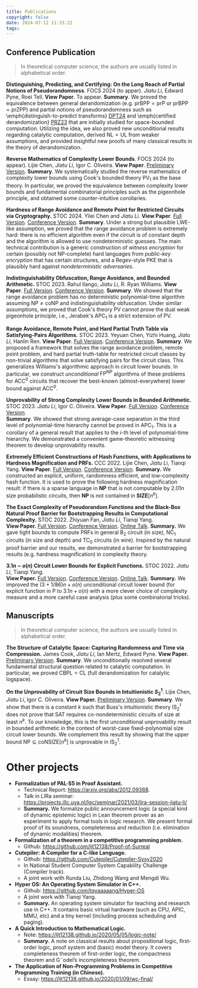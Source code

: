 ```yaml
---
title: Publications
copyright: false
date: 2024-07-12 11:33:22
tags: 
---
```




## Conference Publication

> In theoretical computer science, the authors are usually listed in alphabetical order. 

**Distinguishing, Predicting, and Certifying: On the Long Reach of Partial Notions of Pseudorandomness**. FOCS 2024 (to apper). *Jiatu Li*, Edward Pyne, Roei Tell.
**View Paper**. To appear.
**Summary**. We proved the equivalence between general derandomization (e.g. $\mathsf{prBPP}=\mathsf{prP}$ or $\mathsf{prBPP}=\mathsf{prZPP}$) and partial notions of pseudorandomness such as \emph{distinguish-to-predict transforms} [DPT24](https://dl.acm.org/doi/10.1145/3618260.3649772) and \emph{certified derandomization} [PRZ23](https://ieeexplore.ieee.org/document/10353166) that are initially studied for space-bounded computation. Utilizing the idea, we also proved new unconditional results regarding catalytic computation, derived $\mathsf{NL}=\mathsf{UL}$ from weaker assumptions, and provided insightful new proofs of many classical results in the theory of derandomization. 

**Reverse Mathematics of Complexity Lower Bounds**. FOCS 2024 (to appear). Lijie Chen, *Jiatu Li*, Igor C. Oliveira.
**View Paper**. [Preliminary Version](https://eccc.weizmann.ac.il/report/2024/060/).
**Summary**. We systematically studied the reverse mathematics of complexity lower bounds using Cook's bounded theory $\mathsf{PV}_1$ as the base theory. In particular, we proved the equivalence between complexity lower bounds and fundamental combinatorial principles such as the pigeonhole principle, and obtained some counter-intuitive corollaries. 

**Hardness of Range Avoidance and Remote Point for Restricted Circuits via Cryptography.** STOC 2024. Yilei Chen and *Jiatu Li*.
**View Paper**. [Full Version](https://eccc.weizmann.ac.il/report/2023/206/). [Conference Version](https://dl.acm.org/doi/10.1145/3618260.3649602).
**Summary**. Under a strong but plausible LWE-like assumption, we proved that the range avoidance problem is extremely hard: there is no efficient algorithm even if the circuit is of constant depth and the algorithm is allowed to use nondeterministic guesses. The main technical contribution is a generic construction of *witness encryption* for certain (possibly not NP-complete) hard languages from *public-key encryption* that has certain structures, and a Regev-style PKE that is plausibly hard against *nondeterministic adversaries*.

**Indistinguishability Obfuscation, Range Avoidance, and Bounded Arithmetic.** STOC 2023. Rahul Ilango, *Jiatu Li*, R. Ryan Williams. 
**View Paper**. [Full Version](https://eccc.weizmann.ac.il/report/2023/038/). [Conference Version](https://dl.acm.org/doi/abs/10.1145/3564246.3585187). 
**Summary**. We showed that the range avoidance problem has no deterministic polynomial-time algorithm assuming $\mathsf{NP}\ne\mathsf{coNP}$ and indistinguishability obfuscation. Under similar assumptions, we proved that Cook's theory $\mathsf{PV}$ cannot prove the dual weak pigeonhole principle, i.e., Jerabek's $\mathsf{APC}_1$ is a strict extension of $\mathsf{PV}$. 

**Range Avoidance, Remote Point, and Hard Partial Truth Table via Satisfying-Pairs Algorithms.** STOC 2023. Yeyuan Chen, Yizhi Huang, *Jiatu Li*, Hanlin Ren. 
**View Paper**. [Full Version](https://eccc.weizmann.ac.il/report/2023/072/). [Conference Version](https://dl.acm.org/doi/abs/10.1145/3564246.3585147).
**Summary**. We proposed a framework that solves the range avoidance problem, remote point problem, and hard partial truth-table for restricted circuit classes by non-trivial algorithms that solve satisfying pairs for the circuit class. This generalizes Williams's algorithmic approach in circuit lower bounds. In particular, we construct *unconditional* $\mathsf{FP}^{\mathsf{NP}}$ algorithms of these problems for $\mathsf{ACC}^0$ circuits that recover the best-known (almost-everywhere) lower bound against $\mathsf{ACC}^0$.

**Unprovability of Strong Complexity Lower Bounds in Bounded Arithmetic.** STOC 2023. *Jiatu Li*, Igor C. Oliveira.
**View Paper**. [Full Version](https://arxiv.org/abs/2305.15235). [Conference Version](https://dl.acm.org/doi/abs/10.1145/3564246.3585144).  
**Summary**. We showed that strong average-case separation in the third level of polynomial-time hierarchy cannot be proved in $\mathsf{APC}_1$. This is a corollary of a general result that applies to the $i$-th level of polynomial-time hierarchy. We demonstrated a convenient game-theoretic witnessing theorem to develop unprovability results. 

**Extremely Efficient Constructions of Hash Functions, with Applications to Hardness Magnification and PRFs.** CCC 2022. Lijie Chen, *Jiatu Li*, Tianqi Yang.
**View Paper.** [Full Version](https://eccc.weizmann.ac.il/report/2022/086/). [Conference Version](https://drops.dagstuhl.de/opus/volltexte/2022/16585/).
**Summary.** We constructed an explicit, uniform, randomness efficient, and low-complexity hash function. It is used to prove the following hardness magnification result: if there is a sparse language in **NP** that is not computable by $2.01n$ size probabilistic circuits, then **NP** is not contained in **SIZE**$[n^k]$. 

**The Exact Complexity of Pseudorandom Functions and the Black-Box Natural Proof Barrier for Bootstrapping Results in Computational Complexity.** STOC 2022. Zhiyuan Fan, *Jiatu Li*, Tianqi Yang.  
**View Paper.** [Full Version](https://eccc.weizmann.ac.il/report/2021/125/). [Conference Version](https://dl.acm.org/doi/10.1145/3519935.3520010). [Online Talk](https://www.youtube.com/watch?v=QcBypyG6oMU&t=451s).
**Summary.** We gave tight bounds to compute PRFs in general $\mathsf{B}_2$ circuit (in size), $\mathsf{NC}_1$ circuits (in size and depth) and $\mathsf{TC}_0$ circuits (in wire). Inspired by the natural proof barrier and our results, we demonstrated a barrier for bootstrapping results (e.g. hardness magnification) in complexity theory.

**$3.1n−o(n)$ Circuit Lower Bounds for Explicit Functions.** STOC 2022. *Jiatu Li*, Tianqi Yang.  
**View Paper.** [Full Version](https://eccc.weizmann.ac.il/report/2021/023/). [Conference Version](https://dl.acm.org/doi/10.1145/3519935.3519976). [Online Talk](https://www.youtube.com/watch?v=54ILPK6JK5c&t=1118s).
**Summary.** We improved the $(3 + 1/86)n + o(n)$ unconditional circuit lower bound (for explicit function in $\mathsf{P}$ to $3.1n + o(n)$ with a more clever choice of complexity measure and a more careful case analysis (plus some combinatorial tricks).

## Manuscripts

> In theoretical computer science, the authors are usually listed in alphabetical order. 

**The Structure of Catalytic Space: Capturing Randomness and Time via Compression.** James Cook, *Jiatu Li*, Ian Mertz, Edward Pyne.
**View Paper.** [Preliminary Version](https://eccc.weizmann.ac.il/report/2024/106/).
**Summary**. We unconditionally resolved several fundamental structural question related to catalytic computation. In particular, we proved $\mathsf{CBPL}=\mathsf{CL}$ (full derandomization for catalytic logspace). 

**On the Unprovability of Circuit Size Bounds in Intuitionistic $S^1_2$**. Lijie Chen, *Jiatu Li*, Igor C. Oliveira.
**View Paper.** [Preliminary Version](https://eccc.weizmann.ac.il/report/2024/083/).
**Summary**. We show that there is a constant $k$ such that Buss's intuitionistic theory $\mathsf{IS}^1_2$ does not prove that SAT requires co-nondeterministic circuits of size at least $n^k$. To our knowledge, this is the first unconditional unprovability result in bounded arithmetic in the context of worst-case fixed-polynomial size circuit lower bounds. We complement this result by showing that the upper bound $\mathsf{NP}\subseteq \mathsf{coNSIZE}[n^k]$ is unprovable in $\mathsf{IS}^1_2$.



# Other projects 

- **Formalization of PAL·S5 in Proof Assistant.**
    + Technical Report: <https://arxiv.org/abs/2012.09388>.
    + Talk in LIRa seminar: <https://projects.illc.uva.nl/lgc/seminar/2021/03/lira-session-jiatu-li/>
    + **Summary.** We formalize public announcement logic (a special kind of dynamic epistemic logic) in Lean theorem prover as an experiment to apply formal tools in logic research. We present formal proof of its soundness, completeness and reduction (i.e. elimination of dynamic modalities) theorem.
- **Formalization of a theorem in a competitive programming problem.**
    + Github: <https://github.com/ljt12138/Proof-of-Surreal>
- **Cutepiler: A Compiler for a C-like Language.**
    + Github: <https://github.com/Cutepiler/Cutepiler-Sysy2020>
    + In National Student Computer System Capability Challenge (Compiler track).
    + A joint work with Runda Liu, Zhidong Wang and Mengdi Wu.
- **Hyper OS: An Operating System Simulator in C++.**
    + Github: <https://github.com/tqyaaaaang/Hyper-OS>
    + A joint work with Tianqi Yang. 
    + **Summary.** An operating system simulator for teaching and research use in C++. It contains basic virtual hardware (such as CPU, APIC, MMU, etc) and a tiny kernel (including process scheduling and paging).
- **A Quick Introduction to Mathematical Logic.**
    + Note: <https://ljt12138.github.io/2020/05/05/logic-note/>
    + **Summary.** A note on classical results about propositional logic, first-order logic, proof system and (basic) model theory. It covers completeness theorem of first-order logic, the compactness theorem and G¨odel’s incompleteness theorem.
- **The Application of Non-Programming Problems in Competitive Programming Training (in Chinese).**
    + Essay: <https://ljt12138.github.io/2020/01/09/wc-final/>
